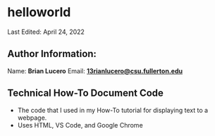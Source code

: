 # helloworld

Last Edited: April 24, 2022

## Author Information:
Name: **Brian Lucero**
Email: **13rianlucero@csu.fullerton.edu**


## Technical How-To Document Code
- The code that I used in my How-To tutorial for displaying text to a webpage.
- Uses HTML, VS Code, and Google Chrome
